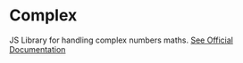 # Complex
JS Library for handling complex numbers maths.
[See Official Documentation](https://vedantupmanyue.notion.site/Library-Complex-Numbers-45972a69777d4f41bd43d5de5a5db73f)
